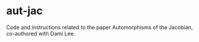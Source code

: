 # aut-jac
Code and instructions related to the paper Automorphisms of the Jacobian, co-authored with Dami Lee.

